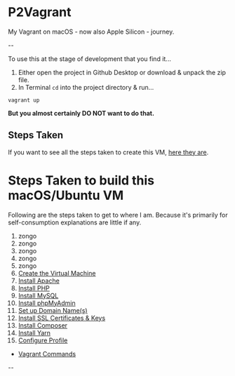 # P2Vagrant

My Vagrant on macOS - now also Apple Silicon - journey.

--

To use this at the stage of development that you find it...

1. Either open the project in Github Desktop or download & unpack the zip file.
2. In Terminal `cd` into the project directory & run...

```
vagrant up
```

**But you almost certainly DO NOT want to do that.**

## Steps Taken

If you want to see all the steps taken to create this VM, [here they are](./docs/00_Steps.md).

# <a id="steps"></a> Steps Taken to build this macOS/Ubuntu VM

Following are the steps taken to get to where I am. Because it's primarily for self-consumption explanations are little if any.

1. zongo
2. zongo
3. zongo
4. zongo
5. zongo
6. [Create the Virtual Machine](./docs/01_Virtual_Machine.md)
7. [Install Apache](./docs/02_Apache.md)
8. [Install PHP](./docs/03_PHP.md)
9. [Install MySQL](./docs/04_MySQL.md)
10. [Install phpMyAdmin](./docs/05_phpMyAdmin.md)
11. [Set up Domain Name(s)](./docs/06_Domain_Names.md)
12. [Install SSL Certificates & Keys](./docs/07_SSL.md)
13. [Install Composer](./docs/08_Composer.md)
14. [Install Yarn](./docs/09_Yarn.md)
15. [Configure Profile](./docs/10_Profile.md)

* [Vagrant Commands](./docs/Commands.md)

--
